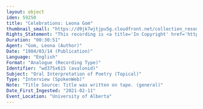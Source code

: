 ```yaml
---
layout: object
iden: 59250
title: "Celebrations: Leona Gom"
thumbnail_small: "https://d9jk7wjtjpu5g.cloudfront.net/collection_resource_files/thumbnails/000/134/063/small/audio-default.png?1640838943"
Rights_Statement: "This recording is <a title='In Copyright' href='https://rightsstatements.org/page/InC/1.0/?language=en'>In Copyright</a> and is made available for non-commercial research and educational purposes, with permission from the rights holder(s). The University of Alberta wishes to hear from any copyright owner, or their representative, who believes that this recording has been used without authorization. Please contact <a title='erahelp@ualberta.ca' href='mailto:erahelp@ualberta.ca'>erahelp@ualberta.ca</a>. You may display/perform this material for non-commercial research or teaching purposes. For all other reproduction, performance or distribution uses, please contact the copyright holders"
Duration: "00:30:51"
Agent: "Gom, Leona (Author)"
Date: "1984/03/14 (Publication)"
Language: "English"
Format: "Analogue (Recording Type)"
Identifier: "wd375x615 (avalonid)"
Subject: "Oral Interpretation of Poetry (Topical)"
Type: "Interview (SpokenWeb)"
Note: "Title Source: Title was written on tape. (general)"
Date_First_Ingested: "2021-02-11"
Event_Location: "University of Alberta"
---
```



